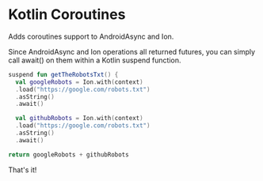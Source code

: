 # Kotlin Coroutines

Adds coroutines support to AndroidAsync and Ion.

Since AndroidAsync and Ion operations all returned futures, you can simply call await() on them within a Kotlin suspend function.

```kotlin
suspend fun getTheRobotsTxt() {
  val googleRobots = Ion.with(context)
  .load("https://google.com/robots.txt")
  .asString()
  .await()

  val githubRobots = Ion.with(context)
  .load("https://google.com/robots.txt")
  .asString()
  .await()

return googleRobots + githubRobots
```

That's it!
